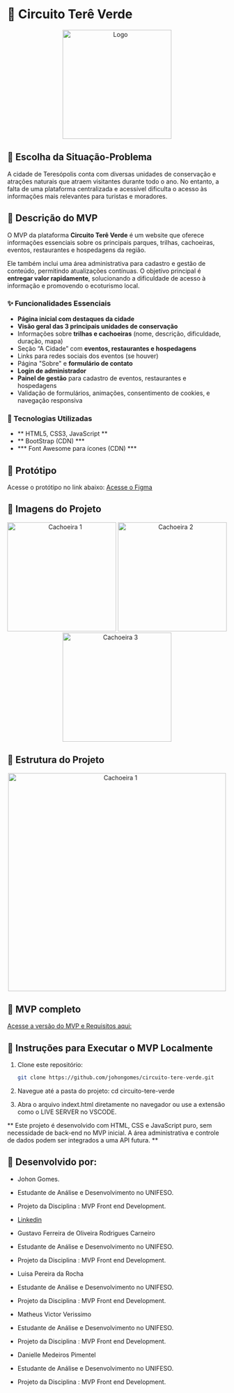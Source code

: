 # 🌿 Circuito Terê Verde

<p align="center">
  <img src="https://i.postimg.cc/zvDf8dmw/nova-logo-tere-verde-sem-fundo.png" alt="Logo" width="250"/>
</p>

## 📌 Escolha da Situação-Problema

A cidade de Teresópolis conta com diversas unidades de conservação e atrações naturais que atraem visitantes durante todo o ano. No entanto, a falta de uma plataforma centralizada e acessível dificulta o acesso às informações mais relevantes para turistas e moradores.

## 📌 Descrição do MVP

O MVP da plataforma **Circuito Terê Verde** é um website que oferece informações essenciais sobre os principais parques, trilhas, cachoeiras, eventos, restaurantes e hospedagens da região. 

Ele também inclui uma área administrativa para cadastro e gestão de conteúdo, permitindo atualizações contínuas. O objetivo principal é **entregar valor rapidamente**, solucionando a dificuldade de acesso à informação e promovendo o ecoturismo local.

### ✨ Funcionalidades Essenciais

- **Página inicial com destaques da cidade**
- **Visão geral das 3 principais unidades de conservação**
- Informações sobre **trilhas e cachoeiras** (nome, descrição, dificuldade, duração, mapa)
- Seção “A Cidade” com **eventos, restaurantes e hospedagens**
- Links para redes sociais dos eventos (se houver)
- Página "Sobre" e **formulário de contato**
- **Login de administrador**
- **Painel de gestão** para cadastro de eventos, restaurantes e hospedagens
- Validação de formulários, animações, consentimento de cookies, e navegação responsiva

### 📌 Tecnologias Utilizadas
- ** HTML5, CSS3, JavaScript **
- ** BootStrap (CDN) ***
- *** Font Awesome para ícones (CDN) ***

## 📌 Protótipo

Acesse o protótipo no link abaixo:
[Acesse o Figma](https://www.figma.com/design/uQ7JP6ziQWtH78q4jUSqUH/Circuito-Ter%C3%AA-Verde?node-id=0-1&t=S396NrwBAbqt80Gh-1)


## 📌 Imagens do Projeto 

<p align="center">
  <img src="https://i.postimg.cc/W4ttJYt5/home.png" alt="Cachoeira 1" width="250"/>
  <img src="https://i.postimg.cc/DzY6qN60/contatos.png" alt="Cachoeira 2" width="250"/>
  <img src="https://i.postimg.cc/1zzMVSpb/login.png" alt="Cachoeira 3" width="250"/>
</p>


## 📌 Estrutura do Projeto

<p align="center">
  <img src="https://i.postimg.cc/y8ppPWY7/estrutura.png" alt="Cachoeira 1" width="500"/>
</p>


## 📌 MVP completo
[Acesse a versão do MVP e Requisitos aqui: ](https://drive.google.com/file/d/15VmZAyqFDwSEd-JYeZELz3LjmPZV7E82/view?usp=sharing)

## 🚀 Instruções para Executar o MVP Localmente

1. Clone este repositório:
   ```bash
   git clone https://github.com/johongomes/circuito-tere-verde.git
2. Navegue até a pasta do projeto:
   cd circuito-tere-verde

3. Abra o arquivo indext.html diretamente no navegador ou use a extensão como o LIVE SERVER no VSCODE.

** Este projeto é desenvolvido com HTML, CSS e JavaScript puro, sem necessidade de back-end no MVP inicial. A área administrativa e controle de dados podem ser integrados a uma API futura. **

## 📌 Desenvolvido por:
- Johon Gomes.
- Estudante de Análise e Desenvolvimento no UNIFESO.
- Projeto da Disciplina : MVP Front end Development.
- [Linkedin](https://www.linkedin.com/in/johongomes/)
   
- Gustavo Ferreira de Oliveira Rodrigues Carneiro
- Estudante de Análise e Desenvolvimento no UNIFESO.
- Projeto da Disciplina : MVP Front end Development.

- Luisa Pereira da Rocha
- Estudante de Análise e Desenvolvimento no UNIFESO.
- Projeto da Disciplina : MVP Front end Development.

- Matheus Victor Verissimo
- Estudante de Análise e Desenvolvimento no UNIFESO.
- Projeto da Disciplina : MVP Front end Development.

- Danielle Medeiros Pimentel
- Estudante de Análise e Desenvolvimento no UNIFESO.
- Projeto da Disciplina : MVP Front end Development.

##

